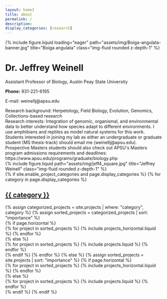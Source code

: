 ```yaml
---
layout: home2
title: about
permalink: /
description: 
display_categories: [research]
---
```


<!--Banner image-->
<div class="row mb-5">
    <div class="col-sm mt-md-0">
        {% include figure.liquid loading="eager" path="assets/img/Boiga-angulata-banner.jpg" title="Boiga angulata" class="img-fluid rounded z-depth-1" %}
    </div>
</div>

<!--About me (left) and photo right-->
<div class="row justify-content-sm-center mb-2">
    <!--left page margin-->
    <div class="col-sm-2 mt-3 mt-md-0">
    </div>
    <!--text column-->
    <div class="col-sm-5 mt-3 mt-md-0">
        <div class="row"><h1 class="post-title">Dr. Jeffrey Weinell</h1></div>
        <div class="row">
          <p>Assistant Professor of Biology, Austin Peay State University</p>
          <p><b>Phone:</b> 931-221-6195</p>
          <p>E-mail: weinellj@apsu.edu</p>
          Research background: Herpetology, Field Biology, Evolution, Genomics, Collections-based research<br>
          Research interests: Integration of genomic, organismal, and environmental data to better understand how species adapt to different environments. I use amphibians and reptiles as model natural systems for this work.<br>
          Students interested in joining my lab as either an undergraduate or graduate student (MS thesis-track) should email me (weinellj@apsu.edu). Prospective Masters students should also check out APSU's Masters program admissions requirements and deadlines: https://www.apsu.edu/programs/graduate/biology.php<br>
        </div>
    <!--photo column-->
    <div class="col-sm-3 mt-3 mt-md-0">
        {% include figure.liquid path="assets/img/jeff4_square.jpg" title="Jeffrey Weinell" class="img-fluid rounded z-depth-1" %}
    </div>
    <!--right page margin-->
    <div class="col-sm-2 mt-3 mt-md-0">
    </div>
</div>

<div class="row justify-content-sm-center">
    <!--left page margin-->
    <div class="col-sm-2 mt-md-0">
    </div>
    <div class="col-sm-8 mt-3 mt-md-0">
        <!-- projects -->
        <div class="projects">
        {% if site.enable_project_categories and page.display_categories %}
          <!-- Display categorized projects -->
          {% for category in page.display_categories %}
          <a id="{{ category }}" href=".#{{ category }}">
            <h2 class="category">{{ category }}</h2>
          </a>
          {% assign categorized_projects = site.projects | where: "category", category %}
          {% assign sorted_projects = categorized_projects | sort: "importance" %}
          <div class="row mt-4 mb-4">
          </div>
          <!-- Generate cards for each project -->
          {% if page.horizontal %}
          <div class="container">
            <div class="row row-cols-1 row-cols-md-2">
            {% for project in sorted_projects %}
              {% include projects_horizontal.liquid %}
            {% endfor %}
            </div>
          </div>
          {% else %}
          <div class="row row-cols-1 row-cols-md-3">
            {% for project in sorted_projects %}
              {% include projects.liquid %}
            {% endfor %}
          </div>
          {% endif %}
          {% endfor %}
        {% else %}
        <!-- Display projects without categories -->
        {% assign sorted_projects = site.projects | sort: "importance" %}
          <!-- Generate cards for each project -->
        {% if page.horizontal %}
          <div class="container">
            <div class="row row-cols-1 row-cols-md-2">
            {% for project in sorted_projects %}
              {% include projects_horizontal.liquid %}
            {% endfor %}
            </div>
          </div>
          {% else %}
          <div class="row row-cols-1 row-cols-md-3">
            {% for project in sorted_projects %}
              {% include projects.liquid %}
            {% endfor %}
          </div>
          {% endif %}
        {% endif %}
        </div>
    </div>
    <!--right page margin-->
    <div class="col-sm-2 mt-md-0">
    </div>
</div>

